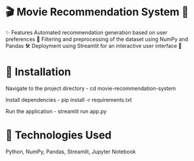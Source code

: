 

# 🎬 Movie Recommendation System 🍿


✨ Features
Automated recommendation generation based on user preferences 🎥
Filtering and preprocessing of the dataset using NumPy and Pandas 🛠️
Deployment using Streamlit for an interactive user interface 🚀

# 🚀 Installation

Navigate to the project directory - cd movie-recommendation-system

Install dependencies - pip install -r requirements.txt

Run the application - streamlit run app.py

# 🔧 Technologies Used

Python, NumPy, Pandas, Streamlit, Jupyter Notebook
